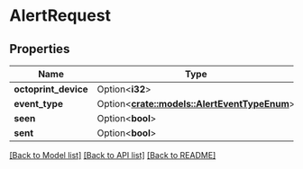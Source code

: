# AlertRequest

## Properties

Name | Type | Description | Notes
------------ | ------------- | ------------- | -------------
**octoprint_device** | Option<**i32**> |  | [optional]
**event_type** | Option<[**crate::models::AlertEventTypeEnum**](AlertEventTypeEnum.md)> |  | [optional]
**seen** | Option<**bool**> |  | [optional]
**sent** | Option<**bool**> |  | [optional]

[[Back to Model list]](../README.md#documentation-for-models) [[Back to API list]](../README.md#documentation-for-api-endpoints) [[Back to README]](../README.md)


